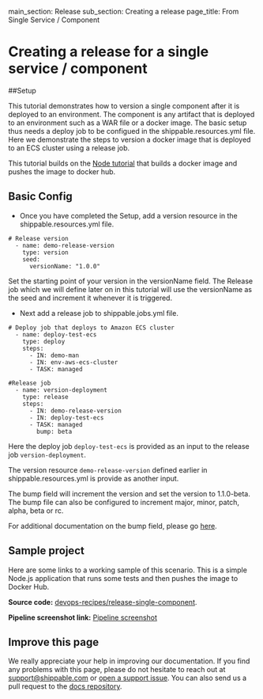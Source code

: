 main_section: Release
sub_section: Creating a release
page_title: From Single Service / Component

# Creating a release for a single service / component

##Setup

This tutorial demonstrates how to version a single component after it is deployed to an environment. The component is any artifact that is deployed to an environment such as a WAR file or a docker image. The basic setup thus needs a deploy job to be configued in the shippable.resources.yml file. Here we demonstrate the steps to version a docker image that is deployed to an ECS cluster using a release job.

This tutorial builds on the [Node tutorial](https://github.com/devops-recipes/push-docker-hub) that builds a docker image and pushes the image to docker hub. 

## Basic Config

- <i class="ion-ios-minus-empty"></i>Once you have completed the Setup, add a version resource in the shippable.resources.yml file.
```
# Release version
  - name: demo-release-version
    type: version
    seed:
      versionName: "1.0.0"
```
Set the starting point of your version in the versionName field. The Release job which we will define later on in this tutorial will use the versionName as the seed and increment it whenever it is triggered.  


- <i class="ion-ios-minus-empty"></i>Next add a release job to shippable.jobs.yml file.
```
# Deploy job that deploys to Amazon ECS cluster
  - name: deploy-test-ecs
    type: deploy
    steps:
      - IN: demo-man
      - IN: env-aws-ecs-cluster
      - TASK: managed

#Release job
  - name: version-deployment
    type: release
    steps:
      - IN: demo-release-version
      - IN: deploy-test-ecs
      - TASK: managed
        bump: beta 
```

Here the deploy job `deploy-test-ecs` is provided as an input to the release job `version-deployment`.

The version resource `demo-release-version` defined earlier in shippable.resources.yml is provide as another input.

The bump field will increment the version and set the version to 1.1.0-beta. The bump file can also be configured to increment major, minor, patch, alpha, beta or rc.

For additional documentation on the bump field, please go [here](http://docs.shippable.com/pipelines/jobs/release/).

## Sample project

Here are some links to a working sample of this scenario. This is a simple Node.js application that runs some tests and then pushes
the image to Docker Hub.

**Source code:**  [devops-recipes/release-single-component](https://github.com/devops-recipes/release-single-component).

**Pipeline screenshot link:** [Pipeline screenshot](https://github.com/devops-recipes/release-single-component/blob/master/public/resources/images/pipeline-view.png)

## Improve this page

We really appreciate your help in improving our documentation. If you find any problems with this page, please do not hesitate to reach out at [support@shippable.com](mailto:support@shippable.com) or [open a support issue](https://www.github.com/Shippable/support/issues). You can also send us a pull request to the [docs repository](https://www.github.com/Shippable/docs).
